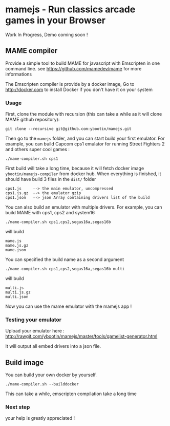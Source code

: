 # mamejs - Run classics arcade games in your Browser

Work In Progress, Demo coming soon !

## MAME compiler
Provide a simple tool to build MAME for javascript with Emscripten in one command line.
see https://github.com/mamedev/mame for more informations

The Emscripten compiler is provide by a docker image, Go to http://docker.com to install Docker if you don't have it on your system

### Usage
First, clone the module with recursion (this can take a while as it will clone MAME github repository):

    git clone --recursive git@github.com:ybootin/mamejs.git

Then go to the `mamejs` folder, and you can start build your first emulator. For example, you can build Capcom cps1 emulator for running Street Fighters 2 and others super cool games :

    ./mame-compiler.sh cps1

First build will take a long time, because it will fetch docker image `ybootin/mamejs-compiler` from docker hub.
When everything is finished, it should have build 3 files in the `dist/` folder

    cps1.js     --> the main emulator, uncompressed
    cps1.js.gz  --> the emulator gzip
    cps1.json   --> json Array containing drivers list of the build

You can also build an emulator with multiple drivers. For example, you can build MAME with cps1, cps2 and system16

    ./mame-compiler.sh cps1,cps2,segas16a,segas16b

will build

    mame.js
    mame.js.gz
    mame.json

You can specified the build name as a second argument

    ./mame-compiler.sh cps1,cps2,segas16a,segas16b multi

will build

    multi.js
    multi.js.gz
    multi.json

Now you can use the mame emulator with the mamejs app !


### Testing your emulator

Upload your emulator here : 
http://rawgit.com/ybootin/mamejs/master/tools/gamelist-generator.html

It will output all embed drivers into a json file.

## Build image

You can build your own docker by yourself. 

    ./mame-compiler.sh --builddocker

This can take a while, emscripten compilation take a long time


### Next step


your help is greatly appreciated !


